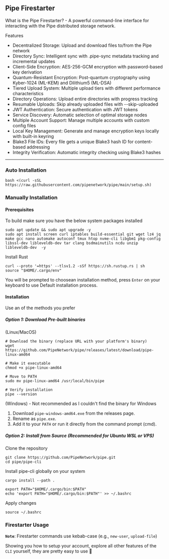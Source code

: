 ## Pipe Firestarter

What is the Pipe Firestarter? - A powerful command-line interface for interacting with the Pipe distributed storage network.

Features
- Decentralized Storage: Upload and download files to/from the Pipe network
- Directory Sync: Intelligent sync with .pipe-sync metadata tracking and incremental updates
- Client-Side Encryption: AES-256-GCM encryption with password-based key derivation
- Quantum-Resistant Encryption: Post-quantum cryptography using Kyber-1024 (ML-KEM) and Dilithium5 (ML-DSA)
- Tiered Upload System: Multiple upload tiers with different performance characteristics
- Directory Operations: Upload entire directories with progress tracking
- Resumable Uploads: Skip already uploaded files with --skip-uploaded
- JWT Authentication: Secure authentication with JWT tokens
- Service Discovery: Automatic selection of optimal storage nodes
- Multiple Account Support: Manage multiple accounts with custom config files
- Local Key Management: Generate and manage encryption keys locally with built-in keyring
- Blake3 File IDs: Every file gets a unique Blake3 hash ID for content-based addressing
- Integrity Verification: Automatic integrity checking using Blake3 hashes
---
### Auto Installation
```
bash <(curl -sSL https://raw.githubusercontent.com/pipenetwork/pipe/main/setup.sh)
```
### Manually Installation
#### Prerequisites
To build make sure you have the below system packages installed
```
sudo apt update && sudo apt upgrade -y
sudo apt install screen curl iptables build-essential git wget lz4 jq make gcc nano automake autoconf tmux htop nvme-cli libgbm1 pkg-config libssl-dev libleveldb-dev tar clang bsdmainutils ncdu unzip libleveldb-dev  -y
```
Install Rust
```
curl --proto '=https' --tlsv1.2 -sSf https://sh.rustup.rs | sh
source "$HOME/.cargo/env"
```
You will be prompted to choosean installation method, press `Enter` on your keyboard to use Default installation process.

#### Installation
Use an of the methods you prefer
##### Option 1: Download Pre-built binaries 
(Linux/MacOS)
```
# Download the binary (replace URL with your platform's binary)
wget https://github.com/PipeNetwork/pipe/releases/latest/download/pipe-linux-amd64

# Make it executable
chmod +x pipe-linux-amd64

# Move to PATH
sudo mv pipe-linux-amd64 /usr/local/bin/pipe

# Verify installation
pipe --version
```
(Windows) - Not recommended as I couldn't find the binary for Windows
1. Download `pipe-windows-amd64.exe` from the releases page.
2. Rename as `pipe.exe`.
3. Add it to your `PATH` or run it directly from the command prompt (cmd).

##### Option 2: Install from Source (Recommended for Ubuntu WSL or VPS)
Clone the repository
```
git clone https://github.com/PipeNetwork/pipe.git
cd pipe/pipe-cli
```
Install pipe-cli globally on your system
```
cargo install --path .
```
```
export PATH="$HOME/.cargo/bin:$PATH"
echo 'export PATH="$HOME/.cargo/bin:$PATH"' >> ~/.bashrc
```
Apply changes
```
source ~/.bashrc
```
### Firestarter Usage
**`Note`**: Firestarter commands use kebab-case (e.g., `new-user`, `upload-file`)

Showing you how to setup your account, explore all other features of the `CLI` yourself, they are pretty easy to use 🫡

